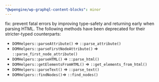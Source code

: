 ```yaml
---
"@wpengine/wp-graphql-content-blocks": minor
---
```


fix: prevent fatal errors by improving type-safety and returning early when parsing HTML.
The following methods have been deprecated for their stricter-typed counterparts:
 - `DOMHelpers::parseAttribute()` => `::parse_attribute()`
 - `DOMHelpers::parseFirstNodeAttribute()` => `::parse_first_node_attribute()`
 - `DOMHelpers::parseHTML()` => `::parse_html()`
 - `DOMHelpers::getElementsFromHTML()` => `::get_elements_from_html()`
 - `DOMHelpers::parseText()` => `::parse_text()`
 - `DOMHelpers::findNodes()`=> `::find_nodes()`
